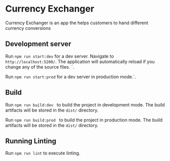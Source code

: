 # Currency Exchanger

Currency Exchanger is an app the helps customers to hand different currency conversions

## Development server

Run `npm run start:dev` for a dev server. Navigate to `http://localhost:5200/`. The application will automatically reload if you change any of the source files.
`.

Run `npm run start:prod` for a dev server in production mode.`.

## Build

Run `npm run build:dev ` to build the project in development mode. The build artifacts will be stored in the `dist/` directory.

Run `npm run build:prod ` to build the project in production mode. The build artifacts will be stored in the `dist/` directory.

## Running Linting

Run `npm run lint` to execute linting.
